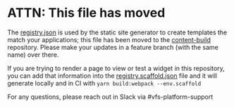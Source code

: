 # ATTN: This file has moved

The [registry.json](https://github.com/department-of-veterans-affairs/content-build/blob/master/src/applications/registry.json) is used by the static site generator to create templates the match your applications; this file has been moved to the [content-build](https://github.com/department-of-veterans-affairs/content-build/) repository. Please make your updates in a feature branch (with the same name) over there.

If you are trying to render a page to view or test a widget in this repository, you can add that information into the [registry.scaffold.json](https://github.com/department-of-veterans-affairs/vets-website/blob/master/src/applications/registry.scaffold.json) file and it will generate locally and in CI with `yarn build:webpack --env.scaffold`

For any questions, please reach out in Slack via #vfs-platform-support